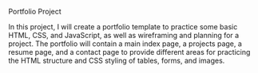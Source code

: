 Portfolio Project

In this project, I will create a portfolio template to practice some basic HTML, CSS, and JavaScript, as well as wireframing and planning for a project.  The portfolio will contain a main index page, a projects page, a resume page, and a contact page to provide different areas for practicing the HTML structure and CSS styling of tables, forms, and images.
